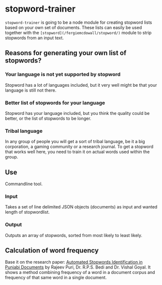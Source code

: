 # stopword-trainer
`stopword-trainer` is going to be a node module for creating stopword lists based on your own set of documents. These lists can easily be used together with the `[stopword](/fergiemcdowall/stopword/)` module to strip stopwords from an input text.


## Reasons for generating your own list of stopwords?

### Your language is not yet supported by stopword
Stopword has a lot of languages included, but it very well might be that your language is still not there.

### Better list of stopwords for your language
Stopword has your language included, but you think the quality could be better, or the list of stopwords to be longer.

### Tribal language
In any group of people you will get a sort of tribal language, be it a big corporation, a gaming community or a research journal. To get a stopword that works well here, you need to train it on actual words used within the group.

## Use
Commandline tool.

### Input
Takes a set of line delimited JSON objects (documents) as input and wanted length of stopwordlist.

### Output
Outputs an array of stopwords, sorted from most likely to least likely.

## Calculation of word frequency
Base it on the research paper: [Automated Stopwords Identification in Punjabi Documents](http://ijoes.vidyapublications.com/paper/Vol8/15-Vol8.pdf) by Rajeev Puri, Dr. R.P.S. Bedi and Dr. Vishal Goyal. It shows a method combining frequency of a word in a document corpus and frequency of that same word in a single document.
